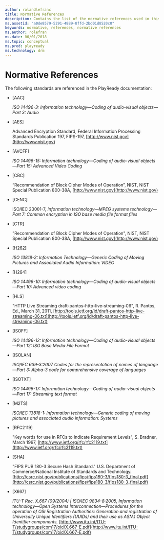 ```yaml
---
author: rolandlefranc
title: Normative References
description: Contains the list of the normative references used in this documentation, and the documentation for the SDK and PK.
ms.assetid: "a0de8579-5291-4889-8ffd-2bd01d8520c0"
keywords: normative, references, normative references
ms.author: rolefran
ms.date: 06/01/2018
ms.topic: conceptual
ms.prod: playready
ms.technology: drm
---
```



# Normative References

The following standards are referenced in the PlayReady documentation:

   *  [AAC]

      *ISO 14496-3: Information technology*&mdash;*Coding of audio-visual objects*&mdash;*Part 3: Audio*

   *  [AES]

      Advanced Encryption Standard, Federal Information Processing Standards Publication 197, FIPS-197, [http://www.nist.gov](http://www.nist.gov)

   *  [AVCFF]

      *ISO 14496-15: Information technology*&mdash;*Coding of audio-visual objects*&mdash;*Part 15: Advanced Video Coding*

   *  [CBC]

      “Recommendation of Block Cipher Modes of Operation”, NIST, NIST Special Publication 800-38A, [http://www.nist.gov](http://www.nist.gov)

   *  [CENC]

      ISO/IEC 23001-7, *Information technology*&mdash;*MPEG systems technology*&mdash;*Part 7: Common encryption in ISO base media file format files*

   *  [CTR]

      "Recommendation of Block Cipher Modes of Operation", NIST, NIST Special Publication 800-38A, [http://www.nist.gov](http://www.nist.gov)

   *  [H262]

      *ISO 13818-2: Information Technology*&mdash;*Generic Coding of Moving Pictures and Associated Audio Information: VIDEO*

   *  [H264]
   
      *ISO 14496-10: Information technology*&mdash;*Coding of audio-visual objects*&mdash;*Part 10: Advanced video coding*

   *  [HLS]

      "HTTP Live Streaming draft-pantos-http-live-streaming-06", R. Pantos, Ed., March 31, 2011, [http://tools.ietf.org/id/draft-pantos-http-live-streaming-06.txt](http://tools.ietf.org/id/draft-pantos-http-live-streaming-06.txt)

   *  [ISOFF]

      *ISO 14496-12: Information technology*&mdash;*Coding of audio-visual objects*&mdash;*Part 12: ISO Base Media File Format*

   *  [ISOLAN]

      *ISO/IEC 639-3:2007 Codes for the representation of names of language*&mdash;*Part 3: Alpha-3 code for comprehensive coverage of languages*

   *  [ISOTXT]

      *ISO 14496-17: Information technology*&mdash;*Coding of audio-visual objects*&mdash;*Part 17: Streaming text format*

   *  [M2TS]

      *ISO/IEC 13818-1: Information technology*&mdash;*Generic coding of moving pictures and associated audio information: Systems*

   *  [RFC2119]

      "Key words for use in RFCs to Indicate Requirement Levels", S. Bradner, March 1997, [http://www.ietf.org/rfc/rfc2119.txt](http://www.ietf.org/rfc/rfc2119.txt)

   *  [SHA]

      "FIPS PUB 180-3 Secure Hash Standard." U.S. Department of Commerce/National Institute of Standards and Technology. [http://csrc.nist.gov/publications/fips/fips180-3/fips180-3_final.pdf](http://csrc.nist.gov/publications/fips/fips180-3/fips180-3_final.pdf)

   *  [X667]

      *ITU-T Rec. X.667 (09/2004) | ISO/IEC 9834-8:2005, Information technology*&mdash;*Open Systems Interconnection*&mdash;*Procedures for the operation of OSI Registration Authorities: Generation and registration of Universally Unique Identifiers (UUIDs) and their use as ASN.1 Object Identifier components,* [http://www.itu.int/ITU-T/studygroups/com17/oid/X.667-E.pdf](http://www.itu.int/ITU-T/studygroups/com17/oid/X.667-E.pdf)
